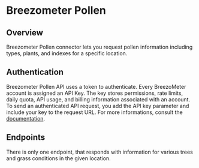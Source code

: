 # Breezometer Pollen

## Overview

Breezometer Pollen connector lets you request pollen information including types, plants, and indexes for a specific location.

## Authentication

Breezometer Pollen API uses a token to authenticate. Every BreezoMeter account is assigned an API Key. The key stores permissions, rate limits, daily quota, API usage, and billing information associated with an account. To send an authenticated API request, you add the API key parameter and include your key to the request URL. For more informations, consult the [documentation](https://docs.breezometer.com/api-documentation/introduction/#authentication).

## Endpoints

There is only one endpoint, that responds with information for various trees and grass conditions in the given location.
